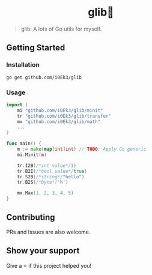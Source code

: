 <h1 align="center">glib👋</h1>
<p>
</p>

> glib: A lots of Go utils for myself.

## Getting Started

### Installation

`go get github.com/i0Ek3/glib`


### Usage

```Go
import (
    mi "github.com/i0Ek3/glib/minit"
    tr "github.com/i0Ek3/glib/transfer"
    mx "github.com/i0Ek3/glib/math"
    ...
)

func main() {
    m := make(map[int]int) // TODO: Apply Go generic
    mi.Minit(m)

    tr.I2B(/*int value*/1)
    tr.B2I(/*bool value*/true)
    tr.S2B(/*string*/"hello")
    tr.B2S(/*byte*/'h')

    mx.Max(1, 2, 3, 4, 5)
}

```



## Contributing

PRs and Issues are also welcome.


## Show your support

Give a ⭐️ if this project helped you!

